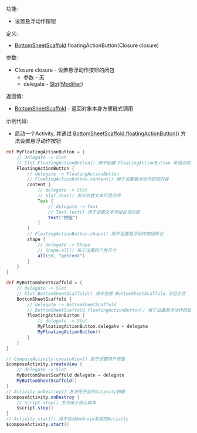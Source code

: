 功能:

+ 设置悬浮动作按钮

定义:

+ [BottomSheetScaffold](/API/UI/Compose/Widget/BottomSheetScaffold/README.md) floatingActionButton(Closure
  closure)

参数:

+ Closure closure - 设置悬浮动作按钮的闭包
    + 参数 - 无
    + delegate -
      [Slot](/API/UI/Compose/Slot/Slot/README.md)([Modifier](/API/UI/Compose/Modifier/Modifier/README.md))

返回值:

+ [BottomSheetScaffold](/API/UI/Compose/Widget/BottomSheetScaffold/README.md) - 返回对象本身方便链式调用

示例代码:

+ 启动一个Activity,
  并通过 [BottomSheetScaffold.floatingActionButton()](/API/UI/Compose/Widget/BottomSheetScaffold/README.md?id=floatingActionButton)
  方法设置悬浮动作按钮

```groovy
def MyFloatingActionButton = {
    // delegate -> Slot
    // Slot.FloatingActionButton() 用于创建 FloatingActionButton 可组合项
    FloatingActionButton {
        // delegate -> FloatingActionButton
        // FloatingActionButton.content() 用于设置悬浮动作按钮内容
        content {
            // delegate -> Slot
            // Slot.Text() 用于创建文本可组合项
            Text {
                // delegate -> Text
                // Text.text() 用于设置文本可组合项内容
                text("按钮")
            }
        }
        // FloatingActionButton.shape() 用于设置悬浮动作按钮形状
        shape {
            // delegate -> Shape
            // Shape.all() 用于设置四个角尺寸
            all(50, "percent")
        }
    }
}

def MyBottomSheetScaffold = {
    // delegate -> Slot
    // Slot.BottomSheetScaffold() 用于创建 BottomSheetScaffold 可组合项
    BottomSheetScaffold {
        // delegate -> BottomSheetScaffold
        // BottomSheetScaffold.floatingActionButton() 用于设置悬浮动作按钮
        floatingActionButton {
            // delegate -> Slot
            MyFloatingActionButton.delegate = delegate
            MyFloatingActionButton()
        }
    }
}

// ComposeActivity.createView() 用于创建用户界面
$composeActivity.createView {
    // delegate -> Slot
    MyBottomSheetScaffold.delegate = delegate
    MyBottomSheetScaffold()
}
// Activity.onDestroy() 方法用于监听Activity销毁
$composeActivity.onDestroy {
    // Script.stop() 方法用于停止脚本
    $script.stop()
}
// Activity.start() 用于启动Android系统的Activity
$composeActivity.start()
```